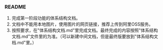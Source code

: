 ### README

1. 完成第一阶段功能的体系结构文档。
2. 文档中不能用本地图片，使用图片的网页链接，推荐上传到阿里OSS服务。
3. 按照要求，在"体系结构文档.md"里完成文档。最终完成的内容按照"体系结构文档.md"文件里的为准。（可以新建中间文档，但是最终版要放到"体系结构文档.md"里。）

